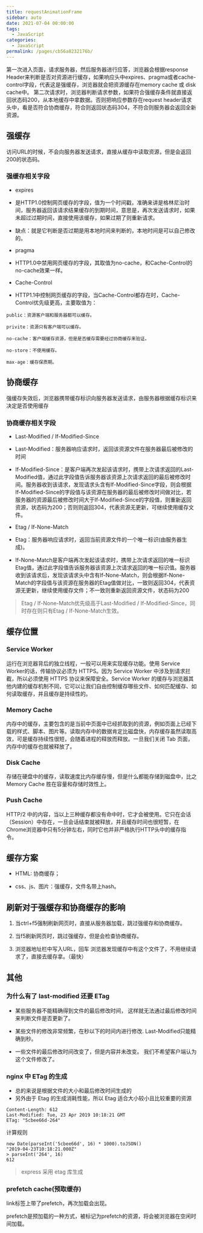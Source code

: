 ```yaml
---
title: requestAnimationFrame
sidebar: auto
date: 2021-07-04 00:00:00
tags: 
  - JavaScript
categories: 
  - JavaScript
permalink: /pages/cb56a8232176b/
---
```


第一次进入页面，请求服务器，然后服务器进行应答，浏览器会根据response Header来判断是否对资源进行缓存，如果响应头中expires、pragma或者cache-control字段，代表这是强缓存，浏览器就会把资源缓存在memory cache 或 disk cache中。
第二次请求时，浏览器判断请求参数，如果符合强缓存条件就直接返回状态码200，从本地缓存中拿数据。否则把响应参数存在request header请求头中，看是否符合协商缓存，符合则返回状态码304，不符合则服务器会返回全新资源。


## 强缓存
访问URL的时候，不会向服务器发送请求，直接从缓存中读取资源，但是会返回200的状态码。



### 强缓存相关字段
- expires
 - 是HTTP1.0控制网页缓存的字段，值为一个时间戳，准确来讲是格林尼治时间，服务器返回该请求结果缓存的到期时间，意思是，再次发送请求时，如果未超过过期时间，直接使用该缓存，如果过期了则重新请求。
 - 缺点：就是它判断是否过期是用本地时间来判断的，本地时间是可以自己修改的。

- pragma
 - HTTP1.0中禁用网页缓存的字段，其取值为no-cache，和Cache-Control的no-cache效果一样。

- Cache-Control
 - HTTP1.1中控制网页缓存的字段，当Cache-Control都存在时，Cache-Control优先级更高，主要取值为：

```
public：资源客户端和服务器都可以缓存。

privite：资源只有客户端可以缓存。

no-cache：客户端缓存资源，但是是否缓存需要经过协商缓存来验证。

no-store：不使用缓存。

max-age：缓存保质期。
```

## 协商缓存

强缓存失效后，浏览器携带缓存标识向服务器发送请求，由服务器根据缓存标识来决定是否使用缓存

### 协商缓存相关字段

- Last-Modified / If-Modified-Since
 - Last-Modified：服务器响应请求时，返回该资源文件在服务器最后被修改的时间
 - If-Modified-Since：是客户端再次发起该请求时，携带上次请求返回的Last-Modified值，通过此字段值告诉服务器该资源上次请求返回的最后被修改时间。服务器收到该请求，发现请求头含有If-Modified-Since字段，则会根据If-Modified-Since的字段值与该资源在服务器的最后被修改时间做对比，若服务器的资源最后被修改时间大于If-Modified-Since的字段值，则重新返回资源，状态码为200；否则则返回304，代表资源无更新，可继续使用缓存文件。


- Etag / If-None-Match
 - Etag：服务器响应请求时，返回当前资源文件的一个唯一标识(由服务器生成)。
 - If-None-Match是客户端再次发起该请求时，携带上次请求返回的唯一标识Etag值，通过此字段值告诉服务器该资源上次请求返回的唯一标识值。服务器收到该请求后，发现该请求头中含有If-None-Match，则会根据If-None-Match的字段值与该资源在服务器的Etag值做对比，一致则返回304，代表资源无更新，继续使用缓存文件；不一致则重新返回资源文件，状态码为200

 >Etag / If-None-Match优先级高于Last-Modified / If-Modified-Since，同时存在则只有Etag / If-None-Match生效。


## 缓存位置

### Service Worker
 运行在浏览器背后的独立线程，一般可以用来实现缓存功能。使用 Service Worker的话，传输协议必须为 HTTPS。因为 Service Worker 中涉及到请求拦截，所以必须使用 HTTPS 协议来保障安全。Service Worker 的缓存与浏览器其他内建的缓存机制不同，它可以让我们自由控制缓存哪些文件、如何匹配缓存、如何读取缓存，并且缓存是持续性的。

### Memory Cache

内存中的缓存，主要包含的是当前中页面中已经抓取到的资源，例如页面上已经下载的样式、脚本、图片等。读取内存中的数据肯定比磁盘快，内存缓存虽然读取高效，可是缓存持续性很短，会随着进程的释放而释放。一旦我们关闭 Tab 页面，内存中的缓存也就被释放了。

### Disk Cache

存储在硬盘中的缓存，读取速度比内存缓存慢，但是什么都能存储到磁盘中，比之 Memory Cache 胜在容量和存储时效性上。


### Push Cache

HTTP/2 中的内容，当以上三种缓存都没有命中时，它才会被使用。它只在会话（Session）中存在，一旦会话结束就被释放，并且缓存时间也很短暂，在Chrome浏览器中只有5分钟左右，同时它也并非严格执行HTTP头中的缓存指令。


## 缓存方案
- HTML: 协商缓存；

- css、js、图片：强缓存，文件名带上hash。

## 刷新对于强缓存和协商缓存的影响

1. 当ctrl+f5强制刷新网页时，直接从服务器加载，跳过强缓存和协商缓存。

2. 当f5刷新网页时，跳过强缓存，但是会检查协商缓存。

3. 浏览器地址栏中写入URL，回车 浏览器发现缓存中有这个文件了，不用继续请求了，直接去缓存拿。（最快）


## 其他

### 为什么有了 last-modified 还要 ETag

- 某些服务器不能精确得到文件的最后修改时间， 这样就无法通过最后修改时间来判断文件是否更新了。

- 某些文件的修改非常频繁，在秒以下的时间内进行修改. Last-Modified只能精确到秒。

- 一些文件的最后修改时间改变了，但是内容并未改变。 我们不希望客户端认为这个文件修改了。

### nginx 中 ETag 的生成
- 总的来说是根据文件的大小和最后修改时间生成的
- 另外由于 Etag 的生成消耗性能，所以 Etag 适合大小较小且比较重要的资源
```
Content-Length: 612
Last-Modified: Tue, 23 Apr 2019 10:18:21 GMT
ETag: "5cbee66d-264"
```

计算规则
```
new Date(parseInt('5cbee66d', 16) * 1000).toJSON()
"2019-04-23T10:18:21.000Z"
> parseInt('264', 16)
612
```

>express 采用 etag 库生成

### prefetch cache(预取缓存)

link标签上带了prefetch，再次加载会出现。

prefetch是预加载的一种方式，被标记为prefetch的资源，将会被浏览器在空闲时间加载。
